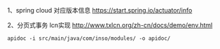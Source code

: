 1、spring cloud 对应版本信息
	https://start.spring.io/actuator/info
	
2、分页式事务 lcn实现
	http://www.txlcn.org/zh-cn/docs/demo/env.html
	
	
	
	apidoc -i src/main/java/com/inso/modules/ -o apidoc/
	

    